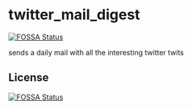 # twitter_mail_digest
[![FOSSA Status](https://app.fossa.com/api/projects/git%2Bgithub.com%2Fneatsun%2Ftwitter_mail_digest.svg?type=shield)](https://app.fossa.com/projects/git%2Bgithub.com%2Fneatsun%2Ftwitter_mail_digest?ref=badge_shield)

sends a daily mail with all the interesting twitter twits 


## License
[![FOSSA Status](https://app.fossa.com/api/projects/git%2Bgithub.com%2Fneatsun%2Ftwitter_mail_digest.svg?type=large)](https://app.fossa.com/projects/git%2Bgithub.com%2Fneatsun%2Ftwitter_mail_digest?ref=badge_large)